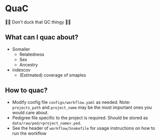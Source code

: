 # QuaC

🦆🦆 Don't duck that QC thingy 🦆🦆

## What can I quac about?

* Somalier
  * Relatedness
  * Sex
  * Ancestry
* indexcov
  * (Estimated) coverage of smaples


## How to quac?

* Modify config file `configs/workflow.yaml` as needed. Note: `projects_path` and `project_name` may be the most
  important ones you would care about.
* Pedigree file specific to the project is required. Should be stored as `data/raw/ped/<project_name>.ped`.
* See the header of `workflow/Snakefile` for usage instructions on how to run the workflow
